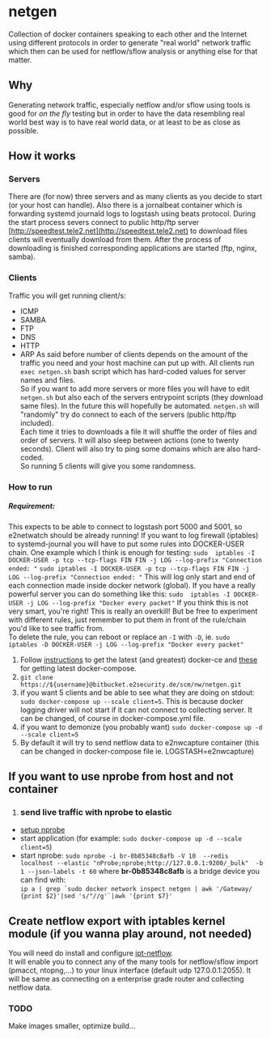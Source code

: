  # netgen                                                                                                            
 Collection of docker containers speaking to each other and the Internet using different protocols in order to generate "real world" network traffic which then can be used for netflow/sflow analysis or anything else for that matter.
 ## Why                                                                                                              
 Generating network traffic, especially netflow and/or sflow using tools is good for *on the fly* testing but in order to have the data resembling real world best way is to have real world data, or at least to be as close as possible.
 ## How it works                                                                                                     
 ### Servers                                                                                                         
 There are (for now) three servers and as many clients as you decide to start (or your host can handle). Also there is a jornalbeat container which is forwarding systemd journald logs to logstash
 using beats protocol.
 During the start process severs connect to public http/ftp server [http://speedtest.tele2.net](http://speedtest.tele2.net) to download files clients will eventually download from them.
 After the process of downloading is finished corresponding applications are started (ftp, nginx, samba).
 ### Clients                                                                                                         
 Traffic you will get running client/s:
 * ICMP 
 * SAMBA
 * FTP 
 * DNS 
 * HTTP 
 * ARP
 As said before number of clients depends on the amount of the traffic you need and your host machine can put up with.
 All clients run ```exec netgen.sh``` bash script which has hard-coded values for server names and files.            
 So if you want to add more servers or more files you will have to edit ```netgen.sh``` but also each of the servers entrypoint scripts (they download same files).  In the future this will hopefully be automated.
 ```netgen.sh```  will "randomly" try do connect to each of the servers (public http/ftp included).                  
 Each time it tries to downloads a file it will shuffle the order of files and order of servers. It will also sleep between actions (one to twenty seconds).
 Client will also try to ping some domains which are also hard-coded.                                                
 So running 5 clients will give you some randomness.                                                                 
                                                                                                                     
 ### How to run                                                                                                      
 ##### Requirement: 
 This expects to be able to connect to logstash port 5000 and 5001, so e2netwatch should be already running! 
 If you want to log firewall (iptables) to systemd-journal you will have to put some rules into DOCKER-USER chain.
 One example which I think is enough for testing: 
  ```sudo  iptables -I DOCKER-USER -p tcp --tcp-flags FIN FIN -j LOG --log-prefix "Connection ended: "```
  ```sudo iptables -I DOCKER-USER -p tcp --tcp-flags FIN FIN -j LOG --log-prefix "Connection ended: "```
  This will log only start and end of each connection made inside docker network (global). 
  If you have a really powerful server you can do something like this:
  ```sudo  iptables -I DOCKER-USER -j LOG --log-prefix "Docker every packet"```
  If you think this is not very smart, you're right! This is really an overkill! But be free to experiment with different rules, just remember to put them in front of the rule/chain you'd like to see traffic from.  
  To delete the rule, you can reboot or replace an ```-I``` with ```-D```, ie. ```sudo  iptables -D DOCKER-USER -j LOG --log-prefix "Docker every packet"```                                                                                       
 1. Follow [instructions](https://docs.docker.com/install/linux/docker-ce/ubuntu/) to get the latest (and greatest) docker-ce and [these](https://docs.docker.com/compose/install/#install-compose) for getting latest docker-compose.
 2. ```git clone https://${username}@bitbucket.e2security.de/scm/nw/netgen.git```                                    
 3. if you want 5 clients and be able to see what they are doing on stdout: ```sudo docker-compose up --scale client=5```.  This is because docker logging driver will not start if it can not connect    to collecting server. It can be changed, of course in docker-compose.yml file.
 4. if you want to demonize (you probably want) ```sudo docker-compose up -d --scale client=5```                     
 5. By default it will try to send netflow data to e2nwcapture container (this can be changed in docker-compose file ie. LOGSTASH=e2nwcapture)
                                                                                                 
 ## If you want to use nprobe from host and not container                                                            
 1. ### send live traffic with nprobe to elastic                                                                     
 * [setup nprobe](http://packages.ntop.org)                                                                          
 * start application (for example: ```sudo docker-compose up -d --scale client=5```)                                 
 * start nprobe: ```sudo nprobe -i br-0b85348c8afb -V 10  --redis localhost --elastic "nProbe;nprobe;http://127.0.0.1:9200/_bulk"  -b 1 --json-labels -t 60``` where **br-0b85348c8afb**
 is a bridge device you can find with:                                                                               
 ```ip a | grep `sudo docker network inspect netgen | awk '/Gateway/ {print $2}'|sed 's/"//g'`|awk '{print $7}'```
                                                                                                                     
                                                                                                                     
 ## Create netflow export with iptables kernel module (if you wanna play around, not needed)                         
 You will need do install and configure [ipt-netflow](https://github.com/aabc/ipt-netflow).                          
 It will enable you to connect any of the many tools for netflow/sflow import (pmacct, ntopng,...) to your linux interface (default udp 127.0.0.1:2055). It will be same as connecting on a enterprise grade router and collecting netflow  data.
                                                                                                                     
 ### TODO                                                                                                            
 Make images smaller, optimize build...


